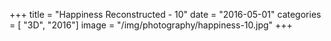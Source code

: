 +++
title = "Happiness Reconstructed - 10"
date = "2016-05-01"
categories = [ "3D", "2016"]
image = "/img/photography/happiness-10.jpg"
+++

